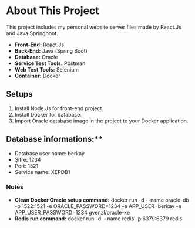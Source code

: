 # About This Project
This project includes my personal website server files made by React.Js and Java Springboot.
.
* **Front-End:** React.Js
* **Back-End:** Java (Spring Boot)
* **Database:** Oracle
* **Service Test Tools:** Postman
* **Web Test Tools:** Selenium
* **Container:** Docker

## Setups
1. Install Node.Js for front-end project.
2. Install Docker for database.
3. Import Oracle database image in the project to your Docker application.

## Database informations:**
* Database user name: berkay
* Şifre: 1234
* Port: 1521
* Service name: XEPDB1

### Notes
* **Clean Docker Oracle setup command:** docker run -d --name oracle-db -p 1522:1521 -e ORACLE_PASSWORD=1234 -e APP_USER=berkay -e APP_USER_PASSWORD=1234 gvenzl/oracle-xe
* **Redis run command:** docker run -d --name redis -p 6379:6379 redis
